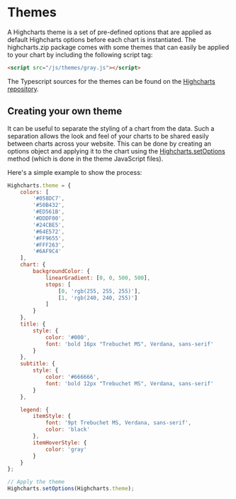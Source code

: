 # Themes

A Highcharts theme is a set of pre-defined options that are applied as default Highcharts options before each chart is instantiated. The highcharts.zip package comes with some themes that can easily be applied to your chart by including the following script tag:

```html
<script src="/js/themes/gray.js"></script>
```

The Typescript sources for the themes can be found on the [Highcharts repository](https://github.com/highcharts/highcharts/tree/master/ts/masters/themes).

## Creating your own theme

It can be useful to separate the styling of a chart from the data. Such a separation allows the look and feel of your charts to be shared easily between charts across your website. This can be done by creating an options object and applying it to the chart using the [Highcharts.setOptions](https://api.highcharts.com/class-reference/Highcharts#.setOptions) method (which is done in the theme JavaScript files).

Here's a simple example to show the process:

```js
Highcharts.theme = {
    colors: [
        '#058DC7',
        '#50B432',
        '#ED561B',
        '#DDDF00',
        '#24CBE5',
        '#64E572',
        '#FF9655',
        '#FFF263',
        '#6AF9C4'
    ],
    chart: {
        backgroundColor: {
            linearGradient: [0, 0, 500, 500],
            stops: [
                [0, 'rgb(255, 255, 255)'],
                [1, 'rgb(240, 240, 255)']
            ]
        }
    },
    title: {
        style: {
            color: '#000',
            font: 'bold 16px "Trebuchet MS", Verdana, sans-serif'
        }
    },
    subtitle: {
        style: {
            color: '#666666',
            font: 'bold 12px "Trebuchet MS", Verdana, sans-serif'
        }
    },

    legend: {
        itemStyle: {
            font: '9pt Trebuchet MS, Verdana, sans-serif',
            color: 'black'
        },
        itemHoverStyle: {
            color: 'gray'
        }
    }
};

// Apply the theme
Highcharts.setOptions(Highcharts.theme);
```
